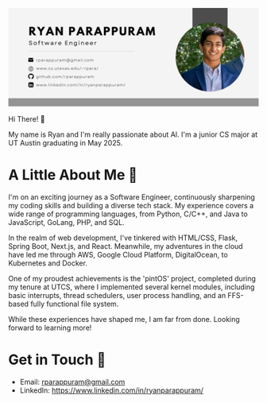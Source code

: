 
![alt text](https://github.com/rparappuram/rparappuram/blob/main/Software%20Banner.png)

Hi There! :wave:

My name is Ryan and I'm really passionate about AI. I'm a junior CS major at UT Austin graduating in May 2025.


# A Little About Me :boy:

I'm on an exciting journey as a Software Engineer, continuously sharpening my coding skills and building a diverse tech stack. My experience covers a wide range of programming languages, from Python, C/C++, and Java to JavaScript, GoLang, PHP, and SQL.

In the realm of web development, I've tinkered with HTML/CSS, Flask, Spring Boot, Next.js, and React. Meanwhile, my adventures in the cloud have led me through AWS, Google Cloud Platform, DigitalOcean, to Kubernetes and Docker.

One of my proudest achievements is the 'pintOS' project, completed during my tenure at UTCS, where I implemented several kernel modules, including basic interrupts, thread schedulers, user process handling, and an FFS-based fully functional file system.

While these experiences have shaped me, I am far from done. Looking forward to learning more!

# Get in Touch :call_me_hand:

* Email: rparappuram@gmail.com
* LinkedIn: https://www.linkedin.com/in/ryanparappuram/

<!--
**rparappuram/rparappuram** is a ✨ _special_ ✨ repository because its `README.md` (this file) appears on your GitHub profile.

Here are some ideas to get you started:

- 🔭 I’m currently working on ...
- 🌱 I’m currently learning ...
- 👯 I’m looking to collaborate on ...
- 🤔 I’m looking for help with ...
- 💬 Ask me about ...
- 📫 How to reach me: ...
- 😄 Pronouns: ...
- ⚡ Fun fact: ...
-->
